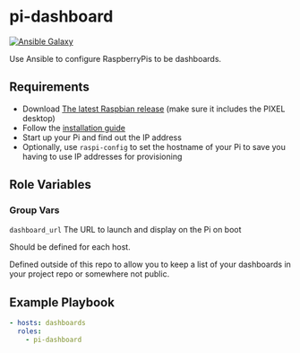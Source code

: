 pi-dashboard
=========

[![Ansible Galaxy](https://img.shields.io/badge/ansible--galaxy-pi--dashboard-blue.svg?style=flat)](https://galaxy.ansible.com/fusionfox/pi-dashboard)

Use Ansible to configure RaspberryPis to be dashboards.

Requirements
------------

- Download [The latest Raspbian release](https://www.raspberrypi.org/downloads/raspbian/) (make sure it includes the PIXEL desktop)
- Follow the [installation guide](https://www.raspberrypi.org/documentation/installation/installing-images/README.md)
- Start up your Pi and find out the IP address
- Optionally, use `raspi-config` to set the hostname of your Pi to save you having to use IP addresses for provisioning

Role Variables
--------------

### Group Vars

`dashboard_url` The URL to launch and display on the Pi on boot

Should be defined for each host.

Defined outside of this repo to allow you to keep a list of your dashboards in your project repo or somewhere not public.

Example Playbook
----------------

```yaml
- hosts: dashboards
  roles:
    - pi-dashboard
```
